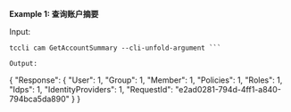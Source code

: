 **Example 1: 查询账户摘要**



Input: 

```
tccli cam GetAccountSummary --cli-unfold-argument ```

Output: 
```
{
    "Response": {
        "User": 1,
        "Group": 1,
        "Member": 1,
        "Policies": 1,
        "Roles": 1,
        "Idps": 1,
        "IdentityProviders": 1,
        "RequestId": "e2ad0281-794d-4ff1-a840-794bca5da890"
    }
}
```

